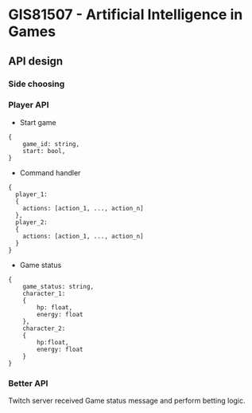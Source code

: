 # GIS81507 - Artificial Intelligence in Games

## API design

### Side choosing

### Player API

- Start game

```
{
    game_id: string,
    start: bool,
}
```

- Command handler

```
{
  player_1: 
  {
    actions: [action_1, ..., action_n]
  },
  player_2: 
  {
    actions: [action_1, ..., action_n]
  }
}
```

- Game status

```
{
    game_status: string,
    character_1:
    {
        hp: float,
        energy: float
    },
    character_2:
    {
        hp:float,
        energy: float
    }
}
```

### Better API

Twitch server received Game status message and perform betting logic.